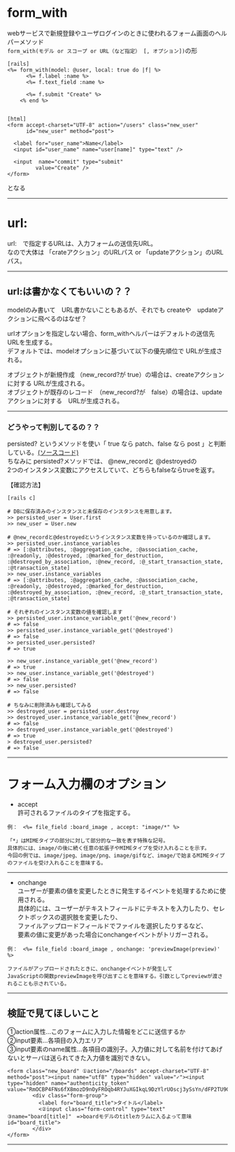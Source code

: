 # form_with
webサービスで新規登録やユーザログインのときに使われるフォーム画面のヘルパーメソッド      
`form_with(モデル or スコープ or URL（など指定） [, オプション])`の形
~~~
[rails]
<%= form_with(model: @user, local: true do |f| %>
      <%= f.label :name %>
      <%= f.text_field :name %>

      <%= f.submit "Create" %>
    <% end %>
    
    
[html]
<form accept-charset="UTF-8" action="/users" class="new_user"
      id="new_user" method="post">
  
  <label for="user_name">Name</label>
  <input id="user_name" name="user[name]" type="text" />

  <input  name="commit" type="submit"
         value="Create" />
</form>
~~~
となる
***

# url:
url:　で指定するURLは、入力フォームの送信先URL。       
なので大体は 「crateアクション」のURLパス or 「updateアクション」のURLパス。                   
***

## url:は書かなくてもいいの？？
modelのみ書いて　URL書かないこともあるが、それでも createや　updateアクションに飛べるのはなぜ？      
      
urlオプションを指定しない場合、form_withヘルパーはデフォルトの送信先 URLを生成する。       
デフォルトでは、modelオプションに基づいて以下の優先順位で URLが生成される。            
            
オブジェクトが新規作成 （new_record?が true）の場合は、createアクションに対する URLが生成される。      
オブジェクトが既存のレコード　（new_record?が　false）の場合は、updateアクションに対する　URLが生成される。      
***

### どうやって判別してるの？？
persisted? というメソッドを使い「 true なら patch、false なら post 」と判断している。[(ソースコード)](https://github.com/rails/rails/blob/8bec77cc0f1fd47677a331a64f68c5918efd2ca9/activerecord/lib/active_record/persistence.rb#L242-L247)    
ちなみに persisted?メソッドでは、 @new_recordと @destroyedの            
2つのインスタンス変数にアクセスしていて、どちらもfalseならtrueを返す。
      
【確認方法】
~~~
[rails c]

# DBに保存済みのインスタンスと未保存のインスタンスを用意します。
>> persisted_user = User.first
>> new_user = User.new

# @new_recordと@destroyedというインスタンス変数を持っているのか確認します。
>> persisted_user.instance_variables
# => [:@attributes, :@aggregation_cache, :@association_cache, :@readonly, :@destroyed, :@marked_for_destruction, :@destroyed_by_association, :@new_record, :@_start_transaction_state, :@transaction_state]
>> new_user.instance_variables
# => [:@attributes, :@aggregation_cache, :@association_cache, :@readonly, :@destroyed, :@marked_for_destruction, :@destroyed_by_association, :@new_record, :@_start_transaction_state, :@transaction_state]

# それぞれのインスタンス変数の値を確認します
>> persisted_user.instance_variable_get('@new_record')
# => false
>> persisted_user.instance_variable_get('@destroyed')
# => false
>> persisted_user.persisted?
# => true

>> new_user.instance_variable_get('@new_record')
# => true
>> new_user.instance_variable_get('@destroyed')
# => false
>> new_user.persisted?
# => false

# ちなみに削除済みも確認してみる
>> destroyed_user = persisted_user.destroy
>> destroyed_user.instance_variable_get('@new_record')
# => false
>> destroyed_user.instance_variable_get('@destroyed')
# => true
> destroyed_user.persisted?
# => false
~~~
***

# フォーム入力欄のオプション
- accept    
許可されるファイルのタイプを指定する。
~~~
例：　<%= file_field :board_image , accept: "image/*" %>

「*」はMIMEタイプの部分に対して部分的な一致を表す特殊な記号。
具体的には、image/の後に続く任意の拡張子やMIMEタイプを受け入れることを示す。
今回の例では、image/jpeg、image/png、image/gifなど、image/で始まるMIMEタイプのファイルを受け入れることを意味する。
~~~
***

- onchange    
ユーザーが要素の値を変更したときに発生するイベントを処理するために使用される。   
具体的には、ユーザーがテキストフィールドにテキストを入力したり、セレクトボックスの選択肢を変更したり、   
ファイルアップロードフィールドでファイルを選択したりするなど、   
要素の値に変更があった場合にonchangeイベントがトリガーされる。
~~~
例：　<%= file_field :board_image , onchange: 'previewImage(preview)' %>

ファイルがアップロードされたときに、onchangeイベントが発生して   
JavaScriptの関数previewImageを呼び出すことを意味する。引数としてpreviewが渡されることも示されている。
~~~
***

## 検証で見てほしいこと
①action属性...このフォームに入力した情報をどこに送信するか   
②input要素...各項目の入力エリア    
③input要素のname属性...各項目の識別子。入力値に対して名前を付けてあげないとサーバは送られてきた入力値を識別できない。   
~~~
<form class="new_board" ①action="/boards" accept-charset="UTF-8" method="post"><input name="utf8" type="hidden" value="✓"><input type="hidden" name="authenticity_token" value="RmOCBP4FNs6fX8mozD9nOyFROqb4RYJuXGIkqL9DzYlrUOscj3ySsYn/dFP2TU9G0TzQ0GFM8Z2x7Fb9+qeoCQ==">
        <div class="form-group">
          <label for="board_title">タイトル</label>
          <②input class="form-control" type="text" ③name="board[title]"　=>boardモデルのtitleカラムに入るよって意味 id="board_title">
        </div>
</form>
~~~
***
